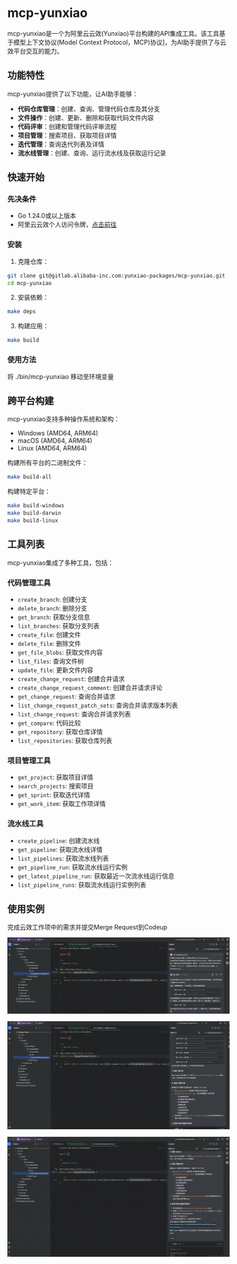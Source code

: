 # mcp-yunxiao

mcp-yunxiao是一个为阿里云云效(Yunxiao)平台构建的API集成工具。该工具基于模型上下文协议(Model Context Protocol，MCP)协议]，为AI助手提供了与云效平台交互的能力。

## 功能特性

mcp-yunxiao提供了以下功能，让AI助手能够：

* **代码仓库管理**：创建、查询、管理代码仓库及其分支
* **文件操作**：创建、更新、删除和获取代码文件内容
* **代码评审**：创建和管理代码评审流程
* **项目管理**：搜索项目、获取项目详情
* **迭代管理**：查询迭代列表及详情
* **流水线管理**：创建、查询、运行流水线及获取运行记录

## 快速开始

### 先决条件

* Go 1.24.0或以上版本
* 阿里云云效个人访问令牌，[点击前往](https://help.aliyun.com/zh/yunxiao/developer-reference/obtain-personal-access-token?spm=a2c4g.11186623.help-menu-150040.d_5_0_1.5dc72af2GnT64i)

### 安装

1. 克隆仓库：

```bash
git clone git@gitlab.alibaba-inc.com:yunxiao-packages/mcp-yunxiao.git
cd mcp-yunxiao
```

2. 安装依赖：

```bash
make deps
```

3. 构建应用：

```bash
make build
```

### 使用方法

将 ./bin/mcp-yunxiao 移动至环境变量


## 跨平台构建

mcp-yunxiao支持多种操作系统和架构：

* Windows (AMD64, ARM64)
* macOS (AMD64, ARM64)
* Linux (AMD64, ARM64)

构建所有平台的二进制文件：

```bash
make build-all
```

构建特定平台：

```bash
make build-windows
make build-darwin
make build-linux
```

## 工具列表

mcp-yunxiao集成了多种工具，包括：

### 代码管理工具

- `create_branch`: 创建分支
- `delete_branch`: 删除分支
- `get_branch`: 获取分支信息
- `list_branches`: 获取分支列表
- `create_file`: 创建文件
- `delete_file`: 删除文件
- `get_file_blobs`: 获取文件内容
- `list_files`: 查询文件树
- `update_file`: 更新文件内容
- `create_change_request`: 创建合并请求
- `create_change_request_comment`: 创建合并请求评论
- `get_change_request`: 查询合并请求
- `list_change_request_patch_sets`: 查询合并请求版本列表
- `list_change_request`: 查询合并请求列表
- `get_compare`: 代码比较
- `get_repository`: 获取仓库详情
- `list_repositories`: 获取仓库列表

### 项目管理工具

- `get_project`: 获取项目详情
- `search_projects`: 搜索项目
- `get_sprint`: 获取迭代详情
- `get_work_item`: 获取工作项详情

### 流水线工具

- `create_pipeline`: 创建流水线
- `get_pipeline`: 获取流水线详情
- `list_pipelines`: 获取流水线列表
- `get_pipeline_run`: 获取流水线运行实例
- `get_latest_pipeline_run`: 获取最近一次流水线运行信息
- `list_pipeline_runs`: 获取流水线运行实例列表

## 使用实例
完成云效工作项中的需求并提交Merge Request到Codeup

![img.png](img/img_4.png)

![img.png](img/img_5.png)

![img.png](img/img_6.png)
